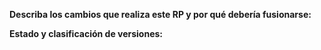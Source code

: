 **Describa los cambios que realiza este RP y por qué debería fusionarse:**

**Estado y clasificación de versiones:**

<!--
Mueva las líneas que se aplican a usted fuera del comentario:
- Los cambios de código se han probado con la API de Discord, o no hay cambios de código.
- Sé cómo actualizar las mecanografías y lo he hecho, o las mecanografías no necesitan actualizarse
- Este PR cambia la interfaz de la biblioteca (métodos o parámetros agregados)
- Este RP incluye cambios importantes (métodos eliminados o renombrados, parámetros movidos o eliminados)
- Este PR **solo** incluye cambios que no son de código, como cambios en la documentación, README, Heroku, etc.
-->
